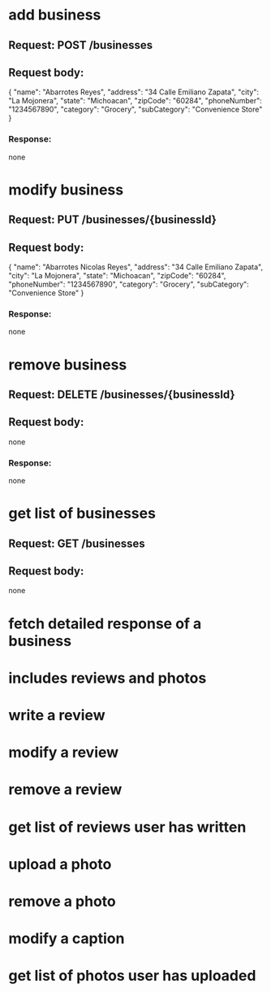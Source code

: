 <!-- Businesses -->
# add business
## Request: POST /businesses
## Request body:
{
  "name": "Abarrotes Reyes",
  "address": "34 Calle Emiliano Zapata",
  "city": "La Mojonera",
  "state": "Michoacan",
  "zipCode": "60284",
  "phoneNumber": "1234567890",
  "category": "Grocery",
  "subCategory": "Convenience Store"
}

### Response: 
  none

# modify business
## Request: PUT /businesses/{businessId}
## Request body:
{
  "name": "Abarrotes Nicolas Reyes",
  "address": "34 Calle Emiliano Zapata",
  "city": "La Mojonera",
  "state": "Michoacan",
  "zipCode": "60284",
  "phoneNumber": "1234567890",
  "category": "Grocery",
  "subCategory": "Convenience Store"
}

### Response: 
  none


# remove business
## Request: DELETE /businesses/{businessId}
## Request body:
  none

### Response:
  none

# get list of businesses
## Request: GET /businesses
## Request body: 
  none  

# fetch detailed response of a business
# includes reviews and photos


<!-- Reviews -->
# write a review


# modify a review


# remove a review


# get list of reviews user has written


<!-- Photos -->
# upload a photo


# remove a photo


# modify a caption


# get list of photos user has uploaded


